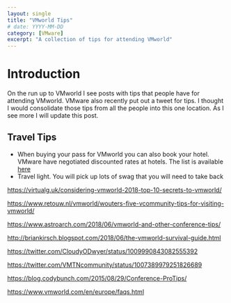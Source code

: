```yaml
---
layout: single
title: "VMworld Tips"
# date: YYYY-MM-DD
category: [VMware]
excerpt: "A collection of tips for attending VMworld"
---
```


# Introduction

On the run up to VMworld I see posts with tips that people have for attending VMworld. VMware also recently put out a tweet for tips. I thought I would consolidate those tips from all the people into this one location. As I see more I will update this post.

## Travel Tips

* When buying your pass for VMworld you can also book your hotel. VMware have negotiated discounted rates at hotels. The list is available [here](https://www.vmworld.com/content/dam/digitalmarketing/vmworld/assets/wcm/pdf/vmworld-2018-europe-hotels.pdf)
* Travel light. You will pick up lots of swag that you will need to take back





https://virtualg.uk/considering-vmworld-2018-top-10-secrets-to-vmworld/

https://www.retouw.nl/vmworld/wouters-five-vcommunity-tips-for-visiting-vmworld/

https://www.astroarch.com/2018/06/vmworld-and-other-conference-tips/

http://briankirsch.blogspot.com/2018/06/the-vmworld-survival-guide.html

https://twitter.com/CloudyODwyer/status/1009990843082555392

https://twitter.com/VMTNcommunity/status/1007389979251826689

https://blog.codybunch.com/2015/08/29/Conference-ProTips/

https://www.vmworld.com/en/europe/faqs.html